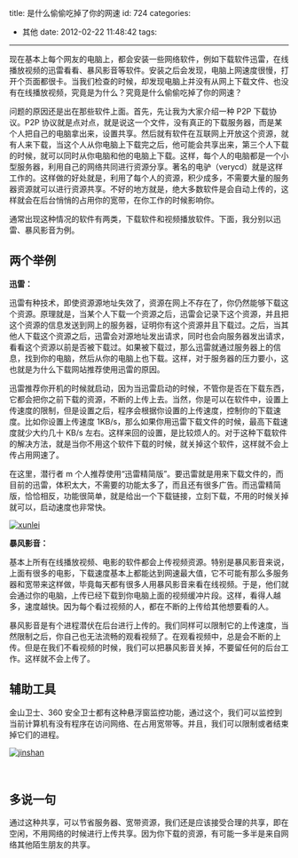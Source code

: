 title: 是什么偷偷吃掉了你的网速
id: 724
categories:

- 其他
  date: 2012-02-22 11:48:42
  tags:

---

现在基本上每个网友的电脑上，都会安装一些网络软件，例如下载软件迅雷，在线播放视频的迅雷看看、暴风影音等软件。安装之后会发现，电脑上网速度很慢，打开个页面都很卡。当我们检查的时候，却发现电脑上并没有从网上下载文件、也没有在线播放视频，究竟是为什么？究竟是什么偷偷吃掉了你的网速？

问题的原因还是出在那些软件上面。首先，先让我为大家介绍一种 P2P 下载协议。P2P 协议就是点对点，就是说这一个文件，没有真正的下载服务器，而是某个人把自己的电脑拿出来，设置共享。然后就有软件在互联网上开放这个资源，就有人来下载，当这个人从你电脑上下载完之后，他可能会共享出来，第三个人下载的时候，就可以同时从你电脑和他的电脑上下载。这样，每个人的电脑都是一个小型服务器，利用自己的网络共同进行资源分享。著名的电驴（verycd）就是这样工作的。这样做的好处就是，利用了每个人的资源，积少成多，不需要大量的服务器资源就可以进行资源共享。不好的地方就是，绝大多数软件是会自动上传的，这样就会在后台悄悄的占用你的宽带，在你工作的时候影响你。

通常出现这种情况的软件有两类，下载软件和视频播放软件。下面，我分别以迅雷、暴风影音为例。

## 两个举例

**迅雷：**

迅雷有种技术，即使资源源地址失效了，资源在网上不存在了，你仍然能够下载这个资源。原理就是，当某个人下载一个资源之后，迅雷会记录下这个资源，并且把这个资源的信息发送到网上的服务器，证明你有这个资源并且下载过。之后，当其他人下载这个资源之后，迅雷会对源地址发出请求，同时也会向服务器发出请求，看看这个资源以前是否被下载过。如果被下载过，那么迅雷就通过服务器上的信息，找到你的电脑，然后从你的电脑上也下载。这样，对于服务器的压力要小，这也就是为什么下载网站推荐使用迅雷的原因。

迅雷推荐你开机的时候就启动，因为当迅雷启动的时候，不管你是否在下载东西，它都会把你之前下载的资源，不断的上传上去。当然，你是可以在软件中，设置上传速度的限制，但是设置之后，程序会根据你设置的上传速度，控制你的下载速度。比如你设置上传速度 1KB/s，那么如果你用迅雷下载文件的时候，最高下载速度就少大约几十 KB/s 左右。这样来回的设置，是比较烦人的。对于这种下载软件的解决方法，就是当你不用这个软件下载的时候，就关掉这个软件，这样就不会上传占用网速了。

在这里，潜行者 m 个人推荐使用“迅雷精简版”。要迅雷就是用来下载文件的，而目前的迅雷，体积太大，不需要的功能太多了，而且还有很多广告。而迅雷精简版，恰恰相反，功能很简单，就是给出一个下载链接，立刻下载，不用的时候关掉就可以，启动速度也非常快。

[![](https://qxzm-cdn.sapi.work/blog/2012/02/xunlei.jpg "xunlei")](https://qxzm-cdn.sapi.work/blog/2012/02/xunlei.jpg)

**暴风影音：**

基本上所有在线播放视频、电影的软件都会上传视频资源。特别是暴风影音来说，上面有很多的电影，下载速度基本上都能达到网速最大值，它不可能有那么多服务器和宽带来这样做，毕竟每天都有很多人用暴风影音来看在线视频。于是，他们就会通过你的电脑，上传已经下载到你电脑上面的视频缓冲片段。这样，看得人越多，速度越快。因为每个看过视频的人，都在不断的上传给其他想要看的人。

暴风影音是有个进程潜伏在后台进行上传的。我们同样可以限制它的上传速度，当然限制之后，你自己也无法流畅的观看视频了。在观看视频中，总是会不断的上传。但是在我们不看视频的时候，我们可以把暴风影音关掉，不要留任何的后台工作。这样就不会上传了。

## 辅助工具

金山卫士、360 安全卫士都有这种悬浮窗监控功能，通过这个，我们可以监控到当前计算机有没有程序在访问网络、在占用宽带等。并且，我们可以限制或者结束掉它们的进程。

[![](https://qxzm-cdn.sapi.work/blog/2012/02/jinshan.jpg "jinshan")](https://qxzm-cdn.sapi.work/blog/2012/02/jinshan.jpg)

&nbsp;

## 多说一句

通过这种共享，可以节省服务器、宽带资源，我们还是应该接受合理的共享，即在空闲，不用网络的时候进行上传共享。因为你下载的资源，有可能一多半是来自网络其他陌生朋友的共享。
